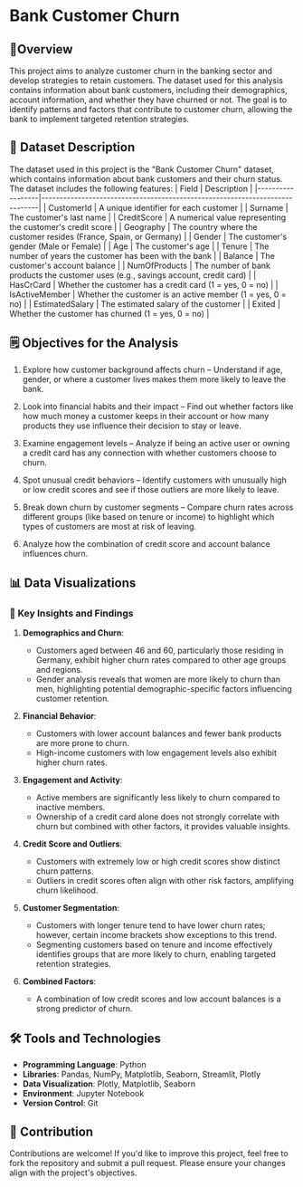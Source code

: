 # Bank Customer Churn

## 🎯Overview

This project aims to analyze customer churn in the banking sector and develop strategies to retain customers. The dataset used for this analysis contains information about bank customers, including their demographics, account information, and whether they have churned or not.
The goal is to identify patterns and factors that contribute to customer churn, allowing the bank to implement targeted retention strategies.

## 📝 Dataset Description

The dataset used in this project is the "Bank Customer Churn" dataset, which contains information about bank customers and their churn status. The dataset includes the following features:
| Field            | Description                                                                 |
|------------------|-----------------------------------------------------------------------------|
| CustomerId       | A unique identifier for each customer                                      |
| Surname          | The customer's last name                                                  |
| CreditScore      | A numerical value representing the customer's credit score                |
| Geography        | The country where the customer resides (France, Spain, or Germany)        |
| Gender           | The customer's gender (Male or Female)                                    |
| Age              | The customer's age                                                        |
| Tenure           | The number of years the customer has been with the bank                   |
| Balance          | The customer's account balance                                            |
| NumOfProducts    | The number of bank products the customer uses (e.g., savings account, credit card) |
| HasCrCard        | Whether the customer has a credit card (1 = yes, 0 = no)                  |
| IsActiveMember   | Whether the customer is an active member (1 = yes, 0 = no)                |
| EstimatedSalary  | The estimated salary of the customer                                      |
| Exited           | Whether the customer has churned (1 = yes, 0 = no)                        |

## 🗒️ Objectives for the Analysis

1. Explore how customer background affects churn – Understand if age, gender, or where a customer lives makes them more likely to leave the bank.

2. Look into financial habits and their impact – Find out whether factors like how much money a customer keeps in their account or how many products they use influence their decision to stay or leave.

3. Examine engagement levels – Analyze if being an active user or owning a credit card has any connection with whether customers choose to churn.

4. Spot unusual credit behaviors – Identify customers with unusually high or low credit scores and see if those outliers are more likely to leave.

5. Break down churn by customer segments – Compare churn rates across different groups (like based on tenure or income) to highlight which types of customers are most at risk of leaving.

6. Analyze how the combination of credit score and account balance influences churn.

## 📊 Data Visualizations

### 🚀 Key Insights and Findings

1. **Demographics and Churn**:
    - Customers aged between 46 and 60, particularly those residing in Germany, exhibit higher churn rates compared to other age groups and regions.
    - Gender analysis reveals that women are more likely to churn than men, highlighting potential demographic-specific factors influencing customer retention.

2. **Financial Behavior**:
    - Customers with lower account balances and fewer bank products are more prone to churn.
    - High-income customers with low engagement levels also exhibit higher churn rates.

3. **Engagement and Activity**:
    - Active members are significantly less likely to churn compared to inactive members.
    - Ownership of a credit card alone does not strongly correlate with churn but combined with other factors, it provides valuable insights.

4. **Credit Score and Outliers**:
    - Customers with extremely low or high credit scores show distinct churn patterns.
    - Outliers in credit scores often align with other risk factors, amplifying churn likelihood.

5. **Customer Segmentation**:
    - Customers with longer tenure tend to have lower churn rates; however, certain income brackets show exceptions to this trend.
    - Segmenting customers based on tenure and income effectively identifies groups that are more likely to churn, enabling targeted retention strategies.

6. **Combined Factors**:
    - A combination of low credit scores and low account balances is a strong predictor of churn.



## 🛠️ Tools and Technologies

- **Programming Language**: Python
- **Libraries**: Pandas, NumPy, Matplotlib, Seaborn, Streamlit, Plotly
- **Data Visualization**: Plotly, Matplotlib, Seaborn
- **Environment**: Jupyter Notebook
- **Version Control**: Git


## 🤝 Contribution

Contributions are welcome! If you'd like to improve this project, feel free to fork the repository and submit a pull request. Please ensure your changes align with the project's objectives.

